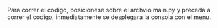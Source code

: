Para correr el codigo, posicionese sobre el archvio main.py y preceda a correr el codigo, inmediatamente se desplegara la consola con el menu.
